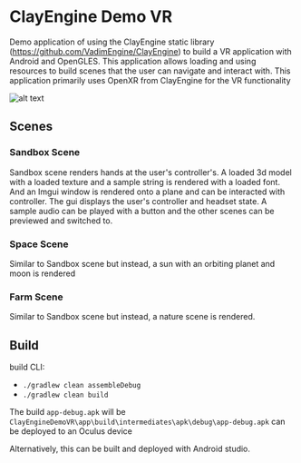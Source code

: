 # ClayEngine Demo VR

Demo application of using the ClayEngine static library (https://github.com/VadimEngine/ClayEngine) to build a VR application with Android and OpenGLES. This application allows loading and using resources to build scenes that the user can navigate and interact with. This application primarily uses OpenXR from ClayEngine for the VR functionality

![alt text](./Screenshots/VRDemoGif.gif)

## Scenes

### Sandbox Scene

Sandbox scene renders hands at the user's controller's. A loaded 3d model with a loaded texture and a sample string is rendered with a loaded font. And an Imgui window is rendered onto a plane and can be interacted with controller. The gui displays the user's controller and headset state. A sample audio can be played with a button and the other scenes can be previewed and switched to.

### Space Scene

Similar to Sandbox scene but instead, a sun with an orbiting planet and moon is rendered

### Farm Scene

Similar to Sandbox scene but instead, a nature scene is rendered. 

## Build

build CLI:
- `./gradlew clean assembleDebug`
- `./gradlew clean build`

The build `app-debug.apk` will be `ClayEngineDemoVR\app\build\intermediates\apk\debug\app-debug.apk` can be deployed to an Oculus device

Alternatively, this can be built and deployed with Android studio.
